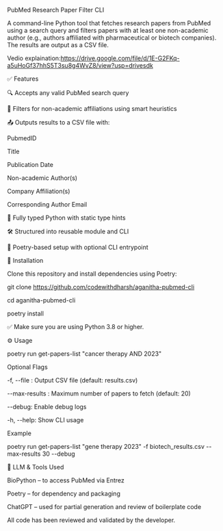  PubMed Research Paper Filter CLI

A command-line Python tool that fetches research papers from PubMed using a search query and filters papers with at least one non-academic author (e.g., authors affiliated with pharmaceutical or biotech companies). The results are output as a CSV file.

Vedio explaination:https://drive.google.com/file/d/1E-G2FKq-a5uHoGf37hhS5T3su8g4WvZ8/view?usp=drivesdk

✅ Features

🔍 Accepts any valid PubMed search query

🧪 Filters for non-academic affiliations using smart heuristics

📤 Outputs results to a CSV file with:

PubmedID

Title

Publication Date

Non-academic Author(s)

Company Affiliation(s)

Corresponding Author Email

🧵 Fully typed Python with static type hints

🛠️ Structured into reusable module and CLI

🧪 Poetry-based setup with optional CLI entrypoint


🚀 Installation

Clone this repository and install dependencies using Poetry:

git clone https://github.com/codewithdharsh/aganitha-pubmed-cli

cd aganitha-pubmed-cli

poetry install

✅ Make sure you are using Python 3.8 or higher.


⚙️ Usage

poetry run get-papers-list "cancer therapy AND 2023"

Optional Flags

-f, --file <filename>: Output CSV file (default: results.csv)

--max-results <number>: Maximum number of papers to fetch (default: 20)

--debug: Enable debug logs

-h, --help: Show CLI usage


Example

poetry run get-papers-list "gene therapy 2023" -f biotech_results.csv --max-results 30 --debug



🧪 LLM & Tools Used

BioPython – to access PubMed via Entrez

Poetry – for dependency and packaging

ChatGPT – used for partial generation and review of boilerplate code

All code has been reviewed and validated by the developer.
